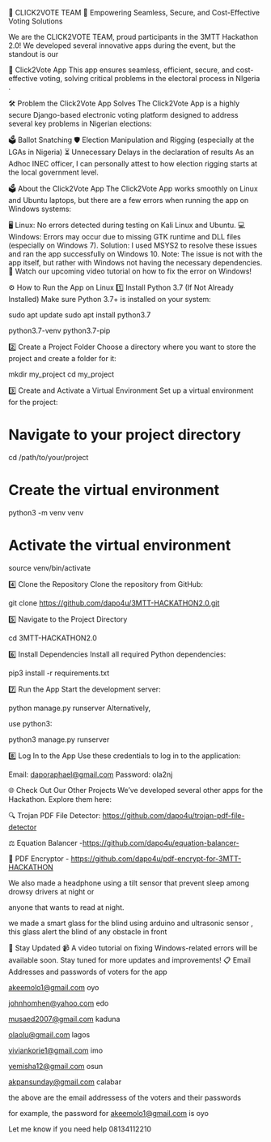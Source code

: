 

🚀 CLICK2VOTE TEAM
🌟 Empowering Seamless, Secure, and Cost-Effective Voting Solutions

We are the CLICK2VOTE TEAM, proud participants in the 3MTT Hackathon 2.0! We developed several innovative apps during the event, but the standout is our  

🎉 Click2Vote App
This app ensures seamless, efficient, secure, and cost-effective voting, solving critical problems in the electoral process in NIgeria .

🛠️ Problem the Click2Vote App Solves
The Click2Vote App is a highly secure Django-based electronic voting platform designed to address several key problems  in Nigerian elections:

🗳️ Ballot Snatching
🛡️ Election Manipulation and Rigging (especially at the LGAs in Nigeria)
⏳ Unnecessary Delays in the declaration of results
As an Adhoc INEC officer, I can personally attest to how election rigging starts at the local government level.

🗳️ About the Click2Vote App
The Click2Vote App works smoothly on Linux and Ubuntu laptops, but there are a few errors when running the app  on Windows systems:

🖥️ Linux: No errors detected during testing on Kali Linux and Ubuntu.
💻 Windows: Errors may occur due to missing GTK runtime and DLL files (especially on Windows 7).
Solution: I used MSYS2 to resolve these issues and ran the app successfully on Windows 10.
Note: The issue is not with the app itself, but rather with Windows not having the necessary dependencies.
🎥 Watch our upcoming video tutorial on how to fix the error on Windows!

⚙️ How to Run the App on Linux
1️⃣ Install Python 3.7 (If Not Already Installed)
Make sure Python 3.7+ is installed on your system:


sudo apt update
sudo apt install python3.7 

python3.7-venv python3.7-pip


2️⃣ Create a Project Folder
Choose a directory where you want to store the project and create a folder for it:


mkdir my_project
cd my_project


3️⃣ Create and Activate a Virtual Environment
Set up a virtual environment for the project:


# Navigate to your project directory
cd /path/to/your/project

# Create the virtual environment
python3 -m venv venv

# Activate the virtual environment
source venv/bin/activate


4️⃣ Clone the Repository
Clone the repository from GitHub:


git clone https://github.com/dapo4u/3MTT-HACKATHON2.0.git


5️⃣ Navigate to the Project Directory

cd 3MTT-HACKATHON2.0

6️⃣ Install Dependencies
Install all required Python dependencies:

pip3 install -r requirements.txt


7️⃣ Run the App
Start the development server:


python manage.py runserver
Alternatively, 

use python3:

python3 manage.py runserver



8️⃣ Log In to the App
Use these credentials to log in to the application:

Email: daporaphael@gmail.com
Password: ola2nj


🌐 Check Out Our Other Projects
We’ve developed several other apps for the Hackathon. Explore them here:

🔍 Trojan PDF File Detector: https://github.com/dapo4u/trojan-pdf-file-detector


⚖️ Equation Balancer -https://github.com/dapo4u/equation-balancer-

🔐 PDF Encryptor - https://github.com/dapo4u/pdf-encrypt-for-3MTT-HACKATHON

 We also made a headphone using a tilt sensor that prevent sleep among drowsy drivers at night or 
 
 anyone that wants to read at night.
 
 we made a smart glass for the blind using arduino and ultrasonic sensor ,
 this glass  alert the blind of any obstacle in front

💬 Stay Updated
📹 A video tutorial on fixing Windows-related errors will be available soon.
Stay tuned for more updates and improvements!
📋 Email Addresses and passwords of voters for the app


akeemolo1@gmail.com	   oyo

johnhomhen@yahoo.com	  edo

musaed2007@gmail.com	 kaduna

olaolu@gmail.com	     lagos

viviankorie1@gmail.com	 imo

yemisha12@gmail.com	  osun

akpansunday@gmail.com	 calabar

the above are the email addressess of the voters and their passwords


for example, the password for akeemolo1@gmail.com	  is oyo

Let me know if you need help 08134112210 
